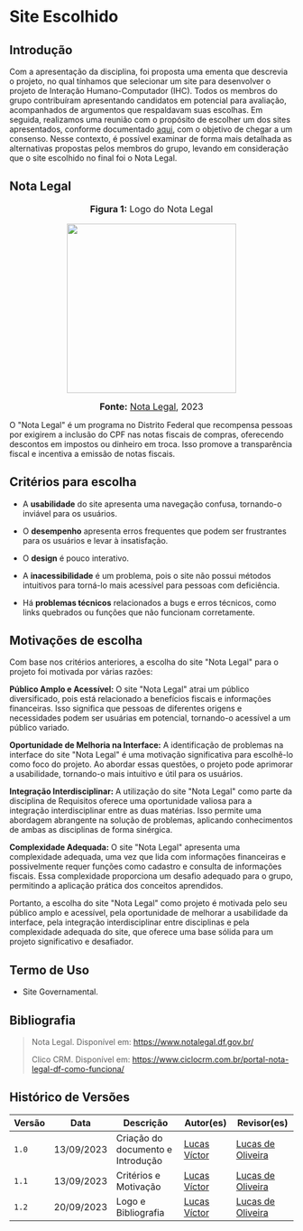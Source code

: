 # Site Escolhido

## Introdução

Com a apresentação da disciplina, foi proposta uma ementa que descrevia o projeto, no qual tínhamos que selecionar um site para desenvolver o projeto de Interação Humano-Computador (IHC). Todos os membros do grupo contribuíram apresentando candidatos em potencial para avaliação, acompanhados de argumentos que respaldavam suas escolhas. Em seguida, realizamos uma reunião com o propósito de escolher um dos sites apresentados, conforme documentado [aqui](https://github.com/Interacao-Humano-Computador/2023.2-NotaLegal/blob/main/docs/planejamento%20do%20projeto/lista-sites-avaliados.md), com o objetivo de chegar a um consenso. Nesse contexto, é possível examinar de forma mais detalhada as alternativas propostas pelos membros do grupo, levando em consideração que o site escolhido no final foi o Nota Legal.

## Nota Legal

<div align="center">
<font size="3"><p style="text-align: center"><b>Figura 1:</b> Logo do Nota Legal</p></font>

<img src="https://github.com/Interacao-Humano-Computador/2023.2-NotaLegal/blob/main/docs/imagens/nota-legal-df-2.png?raw=true'" width="300px">

<font size="3"><p style="text-align: center"><b>Fonte:</b> <a href="https://www.notalegal.df.gov.br/">Nota Legal</a>, 2023</p></font>
</div>

O "Nota Legal" é um programa no Distrito Federal que recompensa pessoas por exigirem a inclusão do CPF nas notas fiscais de compras, oferecendo descontos em impostos ou dinheiro em troca. Isso promove a transparência fiscal e incentiva a emissão de notas fiscais.

## Critérios para escolha

- A **usabilidade** do site apresenta uma navegação confusa, tornando-o inviável para os usuários.

- O **desempenho** apresenta erros frequentes que podem ser frustrantes para os usuários e levar à insatisfação.

- O **design** é pouco interativo.

- A **inacessibilidade** é um problema, pois o site não possui métodos intuitivos para torná-lo mais acessível para pessoas com deficiência.

- Há **problemas técnicos** relacionados a bugs e erros técnicos, como links quebrados ou funções que não funcionam corretamente.

## Motivações de escolha

Com base nos critérios anteriores, a escolha do site "Nota Legal" para o projeto foi motivada por várias razões:

**Público Amplo e Acessível:** O site "Nota Legal" atrai um público diversificado, pois está relacionado a benefícios fiscais e informações financeiras. Isso significa que pessoas de diferentes origens e necessidades podem ser usuárias em potencial, tornando-o acessível a um público variado.

**Oportunidade de Melhoria na Interface:** A identificação de problemas na interface do site "Nota Legal" é uma motivação significativa para escolhê-lo como foco do projeto. Ao abordar essas questões, o projeto pode aprimorar a usabilidade, tornando-o mais intuitivo e útil para os usuários.

**Integração Interdisciplinar:** A utilização do site "Nota Legal" como parte da disciplina de Requisitos oferece uma oportunidade valiosa para a integração interdisciplinar entre as duas matérias. Isso permite uma abordagem abrangente na solução de problemas, aplicando conhecimentos de ambas as disciplinas de forma sinérgica.

**Complexidade Adequada:** O site "Nota Legal" apresenta uma complexidade adequada, uma vez que lida com informações financeiras e possivelmente requer funções como cadastro e consulta de informações fiscais. Essa complexidade proporciona um desafio adequado para o grupo, permitindo a aplicação prática dos conceitos aprendidos.

Portanto, a escolha do site "Nota Legal" como projeto é motivada pelo seu público amplo e acessível, pela oportunidade de melhorar a usabilidade da interface, pela integração interdisciplinar entre disciplinas e pela complexidade adequada do site, que oferece uma base sólida para um projeto significativo e desafiador.

## Termo de Uso

- Site Governamental.

## Bibliografia

> Nota Legal. Disponível em: https://www.notalegal.df.gov.br/
>
> Clico CRM. Disponível em: https://www.ciclocrm.com.br/portal-nota-legal-df-como-funciona/
>

## Histórico de Versões

Versão  |   Data   | Descrição | Autor(es) | Revisor(es)
--------- | ------ | ------ | ---------- | ----------
| `1.0` | 13/09/2023 | Criação do documento e Introdução | [Lucas Víctor](https://github.com/Lucas13032003)| [Lucas de Oliveira](https://github.com/LucasOliveiraDiasMarquesFerreira) |
| `1.1` | 13/09/2023 | Critérios e Motivação | [Lucas Víctor](https://github.com/Lucas13032003)| [Lucas de Oliveira](https://github.com/LucasOliveiraDiasMarquesFerreira) |
| `1.2` | 20/09/2023 | Logo e Bibliografia  | [Lucas Víctor](https://github.com/Lucas13032003)| [Lucas de Oliveira](https://github.com/LucasOliveiraDiasMarquesFerreira) |
